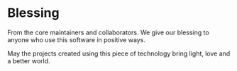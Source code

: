 # Blessing

From the core maintainers and collaborators.
We give our blessing to anyone who use
this software in positive ways.

May the projects created using this
piece of technology bring light, love
and a better world.